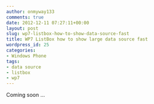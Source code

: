 ```yaml
---
author: onmyway133
comments: true
date: 2012-12-11 07:27:11+00:00
layout: post
slug: wp7-listbox-how-to-show-data-source-fast
title: WP7 ListBox how to show large data source fast
wordpress_id: 25
categories:
- Windows Phone
tags:
- data source
- listbox
- wp7
---
```


Coming soon  ...
